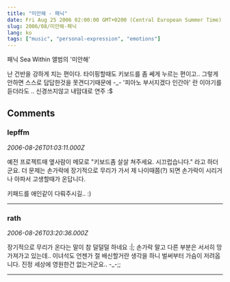 ```yaml
---
title: "미안해 - 패닉"
date: Fri Aug 25 2006 02:00:00 GMT+0200 (Central European Summer Time)
slug: 2006/08/미안해-패닉
lang: ko
tags: ["music", "personal-expression", "emotions"]
---
```


패닉 Sea Within 앨범의 '미안해' 

난 건반을 강하게 치는 편이다. 
타이핑할때도 키보드를 좀 쎄게 누르는 편이고..
그렇게 안하면 스스로 답답한것을 못견디기때문에 -_-
 '피아노 부서지겠다 인간아'
란 이야기를 듣더라도 .. 신경쓰지않고 내맘대로 연주 :$

## Comments

### lepffm
*2006-08-26T01:03:11.000Z*

예전 프로젝트때 옆사람이 메모로 "키보드좀 살살 쳐주세요. 시끄럽습니다."
라고 하더군요.
더 문제는 손가락에 장기적으로 무리가 가서 제 나이때쯤(?) 되면
손가락이 시리거나 아파서 고생할때가 온답니다.

키패드를 애인같이 다뤄주시길.. :)

---

### rath
*2006-08-26T03:20:36.000Z*

장기적으로 무리가 온다는 말이 참 덜덜덜 하네요 :|;
손가락 말고 다른 부분은 서서히 망가져가고 있는데.. 
이녀석도 언젠가 절 배신할거란 생각을 하니 벌써부터 가슴이 저려옵니다.
진정 세상에 영원한건 없는거군요.. -_-;;

---
